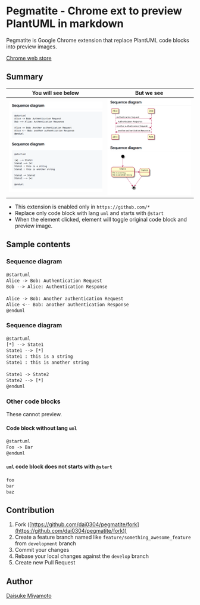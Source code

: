 # Pegmatite - Chrome ext to preview PlantUML in markdown

Pegmatite is Google Chrome extension that replace PlantUML code blocks into preview images.

[Chrome web store](https://chrome.google.com/webstore/detail/pegmatite/jegkfbnfbfnohncpcfcimepibmhlkldo)

## Summary

You will see below | But we see
-------------|-------------
![Code block](images/before.png) | ![UML diagraml](images/after.png)

- This extension is enabled only in `https://github.com/*`
- Replace only code block with lang `uml` and starts with `@start`
- When the element clicked, element will toggle original code block and preview image.

## Sample contents

### Sequence diagram

```uml
@startuml
Alice -> Bob: Authentication Request
Bob --> Alice: Authentication Response

Alice -> Bob: Another authentication Request
Alice <-- Bob: another authentication Response
@enduml
```

### Sequence diagram

```uml
@startuml
[*] --> State1
State1 --> [*]
State1 : this is a string
State1 : this is another string

State1 -> State2
State2 --> [*]
@enduml
```

### Other code blocks

These cannot preview.

#### Code block without lang `uml`

```
@startuml
Foo -> Bar
@enduml
```

#### `uml` code block does not starts with `@start`

```uml
foo
bar
baz
```

## Contribution

1. Fork ([https://github.com/dai0304/pegmatite/fork](https://github.com/dai0304/pegmatite/fork))
1. Create a feature branch named like `feature/something_awesome_feature` from `development` branch
1. Commit your changes
1. Rebase your local changes against the `develop` branch
1. Create new Pull Request

## Author

[Daisuke Miyamoto](https://github.com/dai0304)